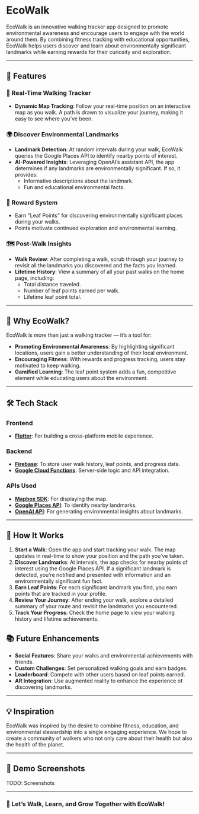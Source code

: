 # EcoWalk

EcoWalk is an innovative walking tracker app designed to promote environmental awareness and encourage users to engage with the world around them. By combining fitness tracking with educational opportunities, EcoWalk helps users discover and learn about environmentally significant landmarks while earning rewards for their curiosity and exploration.

---

## 🌱 Features

### 🚶 Real-Time Walking Tracker
- **Dynamic Map Tracking**: Follow your real-time position on an interactive map as you walk. A path is drawn to visualize your journey, making it easy to see where you’ve been.

### 🌍 Discover Environmental Landmarks
- **Landmark Detection**: At random intervals during your walk, EcoWalk queries the Google Places API to identify nearby points of interest.
- **AI-Powered Insights**: Leveraging OpenAI’s assistant API, the app determines if any landmarks are environmentally significant. If so, it provides:
  - Informative descriptions about the landmark.
  - Fun and educational environmental facts.

### 🍃 Reward System
- Earn "Leaf Points" for discovering environmentally significant places during your walks.
- Points motivate continued exploration and environmental learning.

### 🗺️ Post-Walk Insights
- **Walk Review**: After completing a walk, scrub through your journey to revisit all the landmarks you discovered and the facts you learned.
- **Lifetime History**: View a summary of all your past walks on the home page, including:
  - Total distance traveled.
  - Number of leaf points earned per walk.
  - Lifetime leaf point total.

---

## 🎯 Why EcoWalk?

EcoWalk is more than just a walking tracker — it’s a tool for:
- **Promoting Environmental Awareness**: By highlighting significant locations, users gain a better understanding of their local environment.
- **Encouraging Fitness**: With rewards and progress tracking, users stay motivated to keep walking.
- **Gamified Learning**: The leaf point system adds a fun, competitive element while educating users about the environment.

---

## 🛠️ Tech Stack

### Frontend
- [**Flutter**](https://flutter.dev/): For building a cross-platform mobile experience.

### Backend
- [**Firebase**](https://firebase.google.com/): To store user walk history, leaf points, and progress data.
- [**Google Cloud Functions**](https://cloud.google.com/functions/): Server-side logic and API integration.

### APIs Used
- [**Mapbox SDK**](https://www.mapbox.com/): For displaying the map.
- [**Google Places API**](https://developers.google.com/maps/documentation/places): To identify nearby landmarks.
- [**OpenAI API**](https://openai.com/api/): For generating environmental insights about landmarks.

---

## 🚀 How It Works

1. **Start a Walk**: Open the app and start tracking your walk. The map updates in real-time to show your position and the path you’ve taken.
2. **Discover Landmarks**: At intervals, the app checks for nearby points of interest using the Google Places API. If a significant landmark is detected, you’re notified and presented with information and an environmentally significant fun fact.
3. **Earn Leaf Points**: For each significant landmark you find, you earn points that are tracked in your profile.
4. **Review Your Journey**: After ending your walk, explore a detailed summary of your route and revisit the landmarks you encountered.
5. **Track Your Progress**: Check the home page to view your walking history and lifetime achievements.


## 📚 Future Enhancements

- **Social Features**: Share your walks and environmental achievements with friends.
- **Custom Challenges**: Set personalized walking goals and earn badges.
- **Leaderboard**: Compete with other users based on leaf points earned.
- **AR Integration**: Use augmented reality to enhance the experience of discovering landmarks.

---

## 💡 Inspiration

EcoWalk was inspired by the desire to combine fitness, education, and environmental stewardship into a single engaging experience. We hope to create a community of walkers who not only care about their health but also the health of the planet.

---

## 🎨 Demo Screenshots

TODO: Screenshots

---

### 🌟 Let’s Walk, Learn, and Grow Together with EcoWalk!

